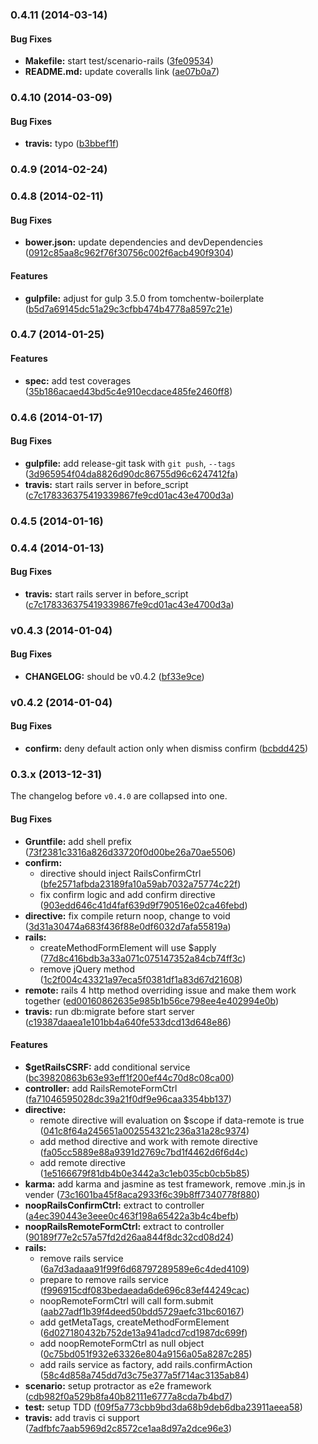 <a name="0.4.11"></a>
### 0.4.11 (2014-03-14)


#### Bug Fixes

* **Makefile:** start test/scenario-rails ([3fe09534](https://github.com/tomchentw/angular-ujs/commit/3fe09534f4b68689ff8aece6ef7f21120f801ec4))
* **README.md:** update coveralls link ([ae07b0a7](https://github.com/tomchentw/angular-ujs/commit/ae07b0a70737e5a955180f026a865bde58503637))


<a name="0.4.10"></a>
### 0.4.10 (2014-03-09)


#### Bug Fixes

* **travis:** typo ([b3bbef1f](https://github.com/tomchentw/angular-ujs/commit/b3bbef1f85c830eedeb9a4c623ff6e8809d48610))


<a name="0.4.9"></a>
### 0.4.9 (2014-02-24)


<a name="0.4.8"></a>
### 0.4.8 (2014-02-11)


#### Bug Fixes

* **bower.json:** update dependencies and devDependencies ([0912c85aa8c962f76f30756c002f6acb490f9304](https://github.com/tomchentw/angular-ujs/commit/0912c85aa8c962f76f30756c002f6acb490f9304))


#### Features

* **gulpfile:** adjust for gulp 3.5.0 from tomchentw-boilerplate ([b5d7a69145dc51a29c3cfbb474b4778a8597c21e](https://github.com/tomchentw/angular-ujs/commit/b5d7a69145dc51a29c3cfbb474b4778a8597c21e))


<a name="0.4.7"></a>
### 0.4.7 (2014-01-25)


#### Features

* **spec:** add test coverages ([35b186acaed43bd5c4e910ecdace485fe2460ff8](https://github.com/tomchentw/angular-ujs/commit/35b186acaed43bd5c4e910ecdace485fe2460ff8))


<a name="0.4.6"></a>
### 0.4.6 (2014-01-17)


#### Bug Fixes

* **gulpfile:** add release-git task with `git push`, `--tags` ([3d965954f04da8826d90dc86755d96c6247412fa](https://github.com/tomchentw/angular-ujs/commit/3d965954f04da8826d90dc86755d96c6247412fa))
* **travis:** start rails server in before_script ([c7c178336375419339867fe9cd01ac43e4700d3a](https://github.com/tomchentw/angular-ujs/commit/c7c178336375419339867fe9cd01ac43e4700d3a))


<a name="0.4.5"></a>
### 0.4.5 (2014-01-16)


<a name="0.4.4"></a>
### 0.4.4 (2014-01-13)


#### Bug Fixes

* **travis:** start rails server in before_script ([c7c178336375419339867fe9cd01ac43e4700d3a](https://github.com/tomchentw/angular-ujs/commit/c7c178336375419339867fe9cd01ac43e4700d3a))


<a name="v0.4.3"></a>
### v0.4.3 (2014-01-04)


#### Bug Fixes

* **CHANGELOG:** should be v0.4.2 ([bf33e9ce](http://github.com/tomchentw/angular-ujs/commit/bf33e9ce1ac1b34ffb2661d96af0c757819fb4a2))

<a name="v0.4.2"></a>
### v0.4.2 (2014-01-04)


#### Bug Fixes

* **confirm:** deny default action only when dismiss confirm ([bcbdd425](http://github.com/tomchentw/angular-ujs/commit/bcbdd42552ea2850693510c48c7df5f9c915b19a))


<a name="0.3.x"></a>
### 0.3.x (2013-12-31)

The changelog before `v0.4.0` are collapsed into one.

#### Bug Fixes

* **Gruntfile:** add shell prefix ([73f2381c3316a826d33720f0d00be26a70ae5506](https://github.com/tomchentw/angular-ujs/commit/73f2381c3316a826d33720f0d00be26a70ae5506))
* **confirm:**
  * directive should inject RailsConfirmCtrl ([bfe2571afbda23189fa10a59ab7032a75774c22f](https://github.com/tomchentw/angular-ujs/commit/bfe2571afbda23189fa10a59ab7032a75774c22f))
  * fix confirm logic and add confirm directive ([903edd646c41d4faf639d9f790516e02ca46febd](https://github.com/tomchentw/angular-ujs/commit/903edd646c41d4faf639d9f790516e02ca46febd))
* **directive:** fix compile return noop, change to void ([3d31a30474a683f436f88e0df6032d7afa55819a](https://github.com/tomchentw/angular-ujs/commit/3d31a30474a683f436f88e0df6032d7afa55819a))
* **rails:**
  * createMethodFormElement will use $apply ([77d8c416bdb3a33a071c075147352a84cb74ff3c](https://github.com/tomchentw/angular-ujs/commit/77d8c416bdb3a33a071c075147352a84cb74ff3c))
  * remove jQuery method ([1c2f004c43321a97eca5f0381df1a83d67d21608](https://github.com/tomchentw/angular-ujs/commit/1c2f004c43321a97eca5f0381df1a83d67d21608))
* **remote:** rails 4 http method overriding issue and make them work together ([ed00160862635e985b1b56ce798ee4e402994e0b](https://github.com/tomchentw/angular-ujs/commit/ed00160862635e985b1b56ce798ee4e402994e0b))
* **travis:** run db:migrate before start server ([c19387daaea1e101bb4a640fe533dcd13d648e86](https://github.com/tomchentw/angular-ujs/commit/c19387daaea1e101bb4a640fe533dcd13d648e86))


#### Features

* **$getRailsCSRF:** add conditional service ([bc39820863b63e93eff1f200ef44c70d8c08ca00](https://github.com/tomchentw/angular-ujs/commit/bc39820863b63e93eff1f200ef44c70d8c08ca00))
* **controller:** add RailsRemoteFormCtrl ([fa71046595028dc39a21f0df9e96caa3354bb137](https://github.com/tomchentw/angular-ujs/commit/fa71046595028dc39a21f0df9e96caa3354bb137))
* **directive:**
  * remote directive will evaluation on $scope if data-remote is true ([041c8f64a245651a002554321c236a31a28c9374](https://github.com/tomchentw/angular-ujs/commit/041c8f64a245651a002554321c236a31a28c9374))
  * add method directive and work with remote directive ([fa05cc5889e88a9391d2769c7bd1f4462d6f6d4c](https://github.com/tomchentw/angular-ujs/commit/fa05cc5889e88a9391d2769c7bd1f4462d6f6d4c))
  * add remote directive ([1e5166679f81db4b0e3442a3c1eb035cb0cb5b85](https://github.com/tomchentw/angular-ujs/commit/1e5166679f81db4b0e3442a3c1eb035cb0cb5b85))
* **karma:** add karma and jasmine as test framework, remove .min.js in vender ([73c1601ba45f8aca2933f6c39b8ff7340778f880](https://github.com/tomchentw/angular-ujs/commit/73c1601ba45f8aca2933f6c39b8ff7340778f880))
* **noopRailsConfirmCtrl:** extract to controller ([a4ec390443e3eee0c463f198a65422a3b4c4befb](https://github.com/tomchentw/angular-ujs/commit/a4ec390443e3eee0c463f198a65422a3b4c4befb))
* **noopRailsRemoteFormCtrl:** extract to controller ([90189f77e2c57a57fd2d26aa844f8dc32cd08d24](https://github.com/tomchentw/angular-ujs/commit/90189f77e2c57a57fd2d26aa844f8dc32cd08d24))
* **rails:**
  * remove rails service ([6a7d3adaaa91f99f6d68797289589e6c4ded4109](https://github.com/tomchentw/angular-ujs/commit/6a7d3adaaa91f99f6d68797289589e6c4ded4109))
  * prepare to remove rails service ([f996915cdf083bedaeada6de696c83ef44249cac](https://github.com/tomchentw/angular-ujs/commit/f996915cdf083bedaeada6de696c83ef44249cac))
  * noopRemoteFormCtrl will call form.submit ([aab27adf1b39f4deed50bdd5729aefc31bc60167](https://github.com/tomchentw/angular-ujs/commit/aab27adf1b39f4deed50bdd5729aefc31bc60167))
  * add getMetaTags, createMethodFormElement ([6d027180432b752de13a941adcd7cd1987dc699f](https://github.com/tomchentw/angular-ujs/commit/6d027180432b752de13a941adcd7cd1987dc699f))
  * add noopRemoteFormCtrl as null object ([0c75bd051f932e63326e804a9156a05a8287c285](https://github.com/tomchentw/angular-ujs/commit/0c75bd051f932e63326e804a9156a05a8287c285))
  * add rails service as factory, add rails.confirmAction ([58c4d858a745dd7d3c75e377a5f714ac3135ab84](https://github.com/tomchentw/angular-ujs/commit/58c4d858a745dd7d3c75e377a5f714ac3135ab84))
* **scenario:** setup protractor as e2e framework ([cdb982f0a529b8fa40b82111e6777a8cda7b4bd7](https://github.com/tomchentw/angular-ujs/commit/cdb982f0a529b8fa40b82111e6777a8cda7b4bd7))
* **test:** setup TDD ([f09f5a773cbb9bd3da68b9deb6dba23911aeea58](https://github.com/tomchentw/angular-ujs/commit/f09f5a773cbb9bd3da68b9deb6dba23911aeea58))
* **travis:** add travis ci support ([7adfbfc7aab5969d2c8572ce1aa8d97a2dce96e3](https://github.com/tomchentw/angular-ujs/commit/7adfbfc7aab5969d2c8572ce1aa8d97a2dce96e3))


